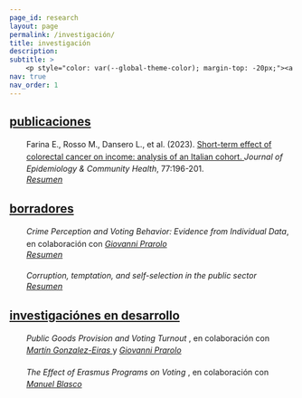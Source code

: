 ```yaml
---
page_id: research
layout: page
permalink: /investigación/
title: investigación
description:
subtitle: >
    <p style="color: var(--global-theme-color); margin-top: -20px;"><a href="#" onclick="window.location.href='https://marcorosso.com/research/'; return false;">research</a>&nbsp;|&nbsp;<a href='https://marcorosso.com/it/ricerca/'>ricerca</a></p>
nav: true
nav_order: 1
---
```


<!-- Publications -->
<!-- Section title toggle link with Font Awesome icons -->
<div class="projects">
  <a id="toggle-content-3" href="javascript:void(0);" onclick="toggleVisibility('content-3')">
    <h2 class="category"><i class="fa-solid fa-chevron-down fa-2xs"></i> publicaciones </h2>
  </a>
</div>

<!-- Publications section show by default -->
<div id="content-3" style="display: block;">

  <div style="margin: 0; padding: 0; position: relative;">
      <!-- First row: journal icon and project title -->
      <div style="display: inline-block; width: 25px; text-align: center; position: absolute; top: 0;">
          <i class="fa-solid fa-newspaper" style="color: var(--global-theme-color);"></i>
      </div>
      <div style="display: inline-block; padding-left: 30px; line-height: 16pt;">
          <span>Farina E., Rosso M., Dansero L., et al. (2023). <a href="https://doi.org/10.1136/jech-2022-220088"> Short-term effect of colorectal cancer on income: analysis of an Italian cohort. </a> <i> Journal of Epidemiology & Community Health</i>, 77:196-201.</span>
      </div>
      <!-- Second row: abstract -->
      <div style="margin-top: 0px; position: relative;">
          <!-- Abstract toggle link with Font Awesome icons -->
          <div style="display: inline-block; padding-left: 30px; font-size: 11pt;">
            <a href="javascript:void(0);" id="toggle-abstract-1" onclick="toggleAbstract('abstract-1')">
              <i class="fa-solid fa-chevron-right fa-2xs"></i> <i>Resumen</i>
            </a>
          </div>
          <div id="abstract-1" style="display:inline-block; display:none; padding-left: 30px; line-height: 12pt; font-size: 10pt;">
              <b>Introducción</b> La capacidad de regresar al trabajo después de un diagnóstico de cáncer es un aspecto clave de la supervivencia al cáncer y de la calidad de vida. Los estudios han reportado un riesgo significativo de pérdida de ingresos para los sobrevivientes de cáncer; sin embargo, existe evidencia limitada en el contexto italiano.
              <br>
              <b>Métodos</b> Se utilizó la base de datos del Panel de Historias Laborales Italianas (WHIP)-Salute para seleccionar una cohorte de casos incidentes de cáncer colorrectal (CRC) entre trabajadores del sector privado, basándose en los egresos hospitalarios. Se utilizó el emparejamiento por puntuación de propensión para encontrar un grupo control equilibrado para varios factores de confusión. Se emplearon regresiones de mínimos cuadrados ordinarios y logísticas para estimar el efecto del diagnóstico de CRC sobre los ingresos anuales y la probabilidad de pasar de un contrato a tiempo completo a uno a tiempo parcial, considerando 3 años después del diagnóstico.
              <br>
              <b>Resultados</b> En total, identificamos 925 casos incidentes de CRC desde 2006 hasta 2012. Nuestros resultados confirman una reducción estadísticamente significativa en los ingresos de los sobrevivientes en comparación con los controles. Esta reducción fue mayor en el primer año y luego tendió a disminuir, con una pérdida promedio de ingresos durante 3 años de alrededor de €12,000. Los análisis estratificados por sexo y posición confirmaron la tendencia general, aunque indicaron una fuerte modificación del efecto. En cuanto al cambio de empleo de tiempo completo a tiempo parcial, los resultados nunca fueron significativos.
              <br>
              <b>Conclusión</b> La pérdida de ingresos no parece estar relacionada con un aumento de los contratos a tiempo parcial, sino más bien con la reducida capacidad laboral de los sobrevivientes después de los tratamientos invasivos. Se necesita más investigación para analizar las complejas dinámicas detrás de esta asociación.
          </div>
      </div>
  </div>

</div>
<!-- end -->

<!-- Working Papers -->
<!-- Section title toggle link with Font Awesome icons -->
<div class="projects">
  <a id="toggle-content-2" href="javascript:void(0);" onclick="toggleVisibility('content-2')">
    <h2 class="category"><i class="fa-solid fa-chevron-down fa-2xs"></i> borradores </h2>
  </a>
</div>

<!-- Working Papers section show by default -->
<div id="content-2" style="display: block;">

  <div style="margin: 0; padding: 0; position: relative;">
      <!-- First row: open book icon and project title -->
      <div style="display: inline-block; width: 25px; text-align: center; position: absolute; top: 0;">
          <i class="fa-solid fa-book-open" style="color: var(--global-theme-color);"></i>
      </div>
      <div style="display: inline-block; padding-left: 30px; line-height: 16pt;">
          <span><i>Crime Perception and Voting Behavior: Evidence from Individual Data</i>, en colaboración con <a href="https://sites.google.com/site/giovanniprarolo/"><i> Giovanni Prarolo </i></a></span>
      </div>
      <!-- Second row: abstract -->
      <div style="margin-top: 0px; position: relative;">
          <!-- Abstract toggle link with Font Awesome icons -->
          <div style="display: inline-block; padding-left: 30px; font-size: 11pt;">
            <a href="javascript:void(0);" id="toggle-abstract-2" onclick="toggleAbstract('abstract-2')">
              <i class="fa-solid fa-chevron-right fa-2xs"></i> <i>Resumen</i>
            </a>
          </div>
          <div id="abstract-2" style="display:inline-block; display:none; padding-left: 30px; line-height: 12pt; font-size: 10pt;">
              Este estudio examina el impacto de la saliencia del crimen en el comportamiento electoral individual, utilizando noticias relacionadas con crímenes geolocalizados como un indicador de la preocupación pública por el crimen en el período previo a las elecciones. Basado en una encuesta retrospectiva de 5000 individuos geolocalizados a través de cinco elecciones—dos nacionales y tres administrativas—el análisis se enfoca principalmente en las encuestas nacionales, donde la ausencia de factores locales de confusión mejora la validez externa. Los resultados son mixtos en general, mostrando que no hay un efecto significativo en el comportamiento electoral cuando los crímenes son cometidos por italianos. Sin embargo, los crímenes atribuidos a inmigrantes generan una respuesta electoral sustancial. Los votantes tienden a retirar su apoyo al Movimiento Cinco Estrellas (M5S), conocido por su postura ambigua sobre la inmigración, y en su lugar se alinean con partidos de derecha, particularmente la coalición de centro-derecha, que enfatiza la ley y el orden. La respuesta a los crímenes relacionados con inmigrantes también varía según las características demográficas: los votantes altamente calificados y educados son más propensos a abandonar el M5S, mientras que los votantes de menor cualificación y menos educados tienden a desertar hacia la ultraderecha de la Lega. En las elecciones administrativas, el efecto de la saliencia del crimen diverge. Los crímenes cometidos por italianos resultan en el castigo de los incumbentes, mientras que los crímenes relacionados con inmigrantes conducen a un aumento de la abstención electoral, lo que posiblemente refleja los costos sociales asociados con el cambio de partido entre los votantes de izquierda. Estos hallazgos ofrecen nuevos conocimientos sobre la relación entre la saliencia del crimen, especialmente en relación con la inmigración, y el comportamiento electoral individual.
            <br>
            <div class="b">
              <b>Palabras clave:</b> crimen, elecciones, partidos políticos, periódicos, comportamiento electoral individual, clasificación basada en diccionario
            </div>
          </div>
      </div>
  </div>

<br>

  <div style="margin: 0; padding: 0; position: relative;">
      <!-- First row: open book icon and project title -->
      <div style="display: inline-block; width: 25px; text-align: center; position: absolute; top: 0;">
          <i class="fa-solid fa-book-open" style="color: var(--global-theme-color);"></i>
      </div>
      <div style="display: inline-block; padding-left: 30px; line-height: 16pt;">
          <span><i> Corruption, temptation, and self-selection in the public sector </i></span>
      </div>
      <!-- Second row: abstract -->
      <div style="margin-top: 0px; position: relative;">
          <!-- Abstract toggle link with Font Awesome icons -->
          <div style="display: inline-block; padding-left: 30px; font-size: 11pt;">
            <a href="javascript:void(0);" id="toggle-abstract-3" onclick="toggleAbstract('abstract-3')">
              <i class="fa-solid fa-chevron-right fa-2xs"></i> <i>Resumen</i>
            </a>
          </div>
          <div id="abstract-3" style="display:inline-block; display:none; padding-left: 30px; line-height: 12pt; font-size: 10pt;">
              Este artículo presenta un modelo teórico que examina el impacto de las oportunidades de corrupción en el proceso de auto-selección de individuos en el sector público. El estudio explora cómo la tentación de involucrarse en corrupción influye en las decisiones de carrera de los individuos. El principal hallazgo de la investigación revela un efecto dual de las oportunidades de corrupción en el sector público. Por un lado, tales oportunidades atraen a individuos con menor ambición y motivación, quienes son más propensos a involucrarse en comportamientos poco éticos. Por otro lado, cuando la tentación de participar en la corrupción se vuelve significativa, los individuos altamente motivados pueden verse desalentados a seguir una carrera en el sector público debido a problemas de autocontrol, lo que los lleva a optar por el empleo en el sector privado en su lugar. Este hallazgo destaca la importancia de considerar el impacto de la corrupción y los problemas de autocontrol en la calidad y composición de la fuerza laboral del sector público, lo que puede tener implicaciones más amplias para los resultados económicos.
              <br>
              <div class="b">
                <b>Palabras clave:</b> Auto-selección, corrupción, tentación, autocontrol
              </div>
          </div>
        </div>
      </div>
  
</div>
<!-- end -->

<!-- Work in Progress -->
<!-- Section title toggle link with Font Awesome icons -->
<div class="projects">
  <a id="toggle-content-1" href="javascript:void(0);" onclick="toggleVisibility('content-1')">
    <h2 class="category"><i class="fa-solid fa-chevron-down fa-2xs"></i> investigaciónes en desarrollo </h2>
  </a>
</div>

<!-- Working Papers section show by default -->
<div id="content-1" style="display: block;">

  <div style="margin: 0; padding: 0; position: relative;">
      <!-- First row: bookmark icon and project title -->
      <div style="display: inline-block; width: 25px; text-align: center; position: absolute; top: 0;">
          <i class="fa-solid fa-bookmark" style="color: var(--global-theme-color);"></i>
      </div>
      <div style="display: inline-block; padding-left: 30px; line-height: 16pt;">
          <span><i> Public Goods Provision and Voting Turnout </i>, en colaboración con <a href="https://sites.google.com/view/mgeiras/inicio"><i> Martín Gonzalez-Eiras </i></a> y <a href="https://sites.google.com/site/giovanniprarolo/"><i> Giovanni Prarolo </i></a></span>
      </div>
  </div>

  <br>

  <div style="margin: 0; padding: 0; position: relative;">
      <!-- First row: bookmark icon and project title -->
      <div style="display: inline-block; width: 25px; text-align: center; position: absolute; top: 0;">
          <i class="fa-solid fa-bookmark" style="color: var(--global-theme-color);"></i>
      </div>
      <div style="display: inline-block; padding-left: 30px; line-height: 16pt;">
          <span><i> The Effect of Erasmus Programs on Voting </i>, en colaboración con <a href="https://www.unibo.it/sitoweb/manuel.blasco2/en"><i> Manuel Blasco </i></a></span>
      </div>
  </div>

</div>
<!-- end -->

<!-- Inline script -->
<script>
  // Toggle the visibility of the abstract and switch the icon
  function toggleAbstract(id) {
    var abstract = document.getElementById(id);
    var toggleButton = document.getElementById('toggle-' + id).querySelector('i');

    if (abstract.style.display === "none" || abstract.style.display === "") {
      abstract.style.display = "block";
      toggleButton.className = "fa-solid fa-chevron-down fa-2xs"; // Change to down icon
    } else {
      abstract.style.display = "none";
      toggleButton.className = "fa-solid fa-chevron-right fa-2xs"; // Change to right icon
    }
  }
  // Toggle the visibility of the sections
  function toggleVisibility(id) {
    var content = document.getElementById(id);
    var toggleButton = document.getElementById('toggle-' + id).querySelector('i');
    
    if (content.style.display === "none") {
      content.style.display = "block";
      toggleButton.className = "fa-solid fa-chevron-down fa-2xs"; // Change to down icon
    } else {
      content.style.display = "none";
      toggleButton.className = "fa-solid fa-chevron-right fa-2xs"; // Change to right icon
    }
  }
</script>

<style>
  div.b {
    margin-top: 5px;
  }
</style>
